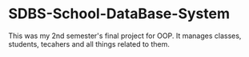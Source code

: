# SDBS-School-DataBase-System
This was my 2nd semester's final project for OOP. It manages classes, students, tecahers and all things related to them.
